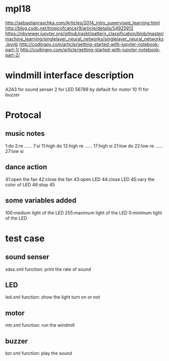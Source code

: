 # mpl18

http://sebastianraschka.com/Articles/2014_intro_supervised_learning.html
http://blog.csdn.net/tropicofcancer9/article/details/54925912
https://nbviewer.jupyter.org/github/rasbt/pattern_classification/blob/master/machine_learning/singlelayer_neural_networks/singlelayer_neural_networks.ipynb
http://codingpy.com/article/getting-started-with-jupyter-notebook-part-1/
http://codingpy.com/article/getting-started-with-jupyter-notebook-part-2/


# windmill interface description
A2A3 for sound senser
2 for LED
56789 by default for motor
10 11 for buzzer
# Protocal
## music notes
1:do
2:re
......
7:si
11:high do
12:high re
......
17:high si
21:low do
22:low re
......
27:low si
## dance action
41:open the fan
42:close the fan
43:open LED
44:close LED
45:vary the color of LED
46:stop 45
## some variables added
100:medium light of the LED
255:maximum light of the LED
0:minimum light of the LED
# test case
## sound senser
sdss.xml
function: print the rate of sound
## LED
led.xml
function: show the light turn on or not
## motor
mtr.xml
function: run the windmill
## buzzer
bzr.xml
function: play the sound
